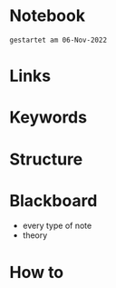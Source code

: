 # Notebook
`gestartet am 06-Nov-2022`  

# Links

# Keywords

# Structure

# Blackboard
- every type of note
- theory

# How to

